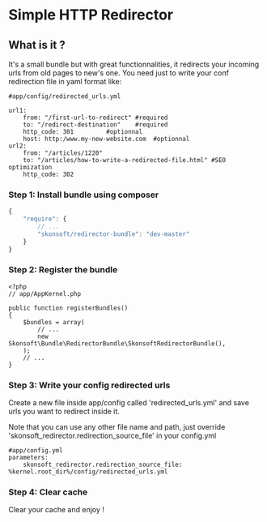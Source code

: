 Simple HTTP Redirector
=========================================

## What is it ?
It's a small bundle but with great functionnalities, it redirects your incoming urls from  old pages to new's one.
You need just to write your conf redirection file in yaml format like:

```
#app/config/redirected_urls.yml

url1:
    from: "/first-url-to-redirect" #required
    to: "/redirect-destination"    #required
    http_code: 301         #optionnal 
    host: http:/www.my-new-website.com  #optionnal
url2:
    from: "/articles/1220"
    to: "/articles/how-to-write-a-redirected-file.html" #SEO optimization
    http_code: 302
```

### Step 1: Install bundle using composer
``` js
{
    "require": {
        // ...
        "skonsoft/redirector-bundle": "dev-master"
    }
}
```
### Step 2: Register the bundle

```
<?php
// app/AppKernel.php

public function registerBundles()
{
    $bundles = array(
        // ...
        new Skonsoft\Bundle\RedirectorBundle\SkonsoftRedirectorBundle(),
    );
    // ...
}
```

### Step 3: Write your config redirected urls

Create a new file inside app/config called 'redirected_urls.yml' and save urls you want to redirect inside it.

Note that you can use any other file name and path, just override 'skonsoft_redirector.redirection_source_file' in your config.yml

```
#app/config.yml
parameters:
    skonsoft_redirector.redirection_source_file: %kernel.root_dir%/config/redirected_urls.yml
```

### Step 4: Clear cache

Clear your cache and enjoy !